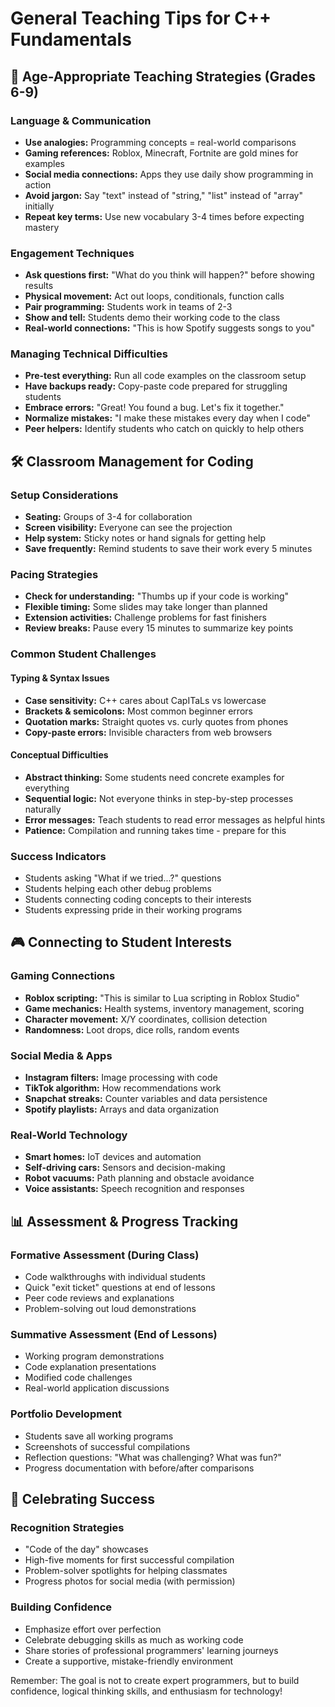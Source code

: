 # General Teaching Tips for C++ Fundamentals

## 🎯 Age-Appropriate Teaching Strategies (Grades 6-9)

### Language & Communication

- **Use analogies:** Programming concepts = real-world comparisons
- **Gaming references:** Roblox, Minecraft, Fortnite are gold mines for examples
- **Social media connections:** Apps they use daily show programming in action
- **Avoid jargon:** Say "text" instead of "string," "list" instead of "array" initially
- **Repeat key terms:** Use new vocabulary 3-4 times before expecting mastery

### Engagement Techniques

- **Ask questions first:** "What do you think will happen?" before showing results
- **Physical movement:** Act out loops, conditionals, function calls
- **Pair programming:** Students work in teams of 2-3
- **Show and tell:** Students demo their working code to the class
- **Real-world connections:** "This is how Spotify suggests songs to you"

### Managing Technical Difficulties

- **Pre-test everything:** Run all code examples on the classroom setup
- **Have backups ready:** Copy-paste code prepared for struggling students
- **Embrace errors:** "Great! You found a bug. Let's fix it together."
- **Normalize mistakes:** "I make these mistakes every day when I code"
- **Peer helpers:** Identify students who catch on quickly to help others

## 🛠️ Classroom Management for Coding

### Setup Considerations

- **Seating:** Groups of 3-4 for collaboration
- **Screen visibility:** Everyone can see the projection
- **Help system:** Sticky notes or hand signals for getting help
- **Save frequently:** Remind students to save their work every 5 minutes

### Pacing Strategies

- **Check for understanding:** "Thumbs up if your code is working"
- **Flexible timing:** Some slides may take longer than planned
- **Extension activities:** Challenge problems for fast finishers
- **Review breaks:** Pause every 15 minutes to summarize key points

### Common Student Challenges

#### Typing & Syntax Issues

- **Case sensitivity:** C++ cares about CapITaLs vs lowercase
- **Brackets & semicolons:** Most common beginner errors
- **Quotation marks:** Straight quotes vs. curly quotes from phones
- **Copy-paste errors:** Invisible characters from web browsers

#### Conceptual Difficulties

- **Abstract thinking:** Some students need concrete examples for everything
- **Sequential logic:** Not everyone thinks in step-by-step processes naturally
- **Error messages:** Teach students to read error messages as helpful hints
- **Patience:** Compilation and running takes time - prepare for this

### Success Indicators

- Students asking "What if we tried...?" questions
- Students helping each other debug problems
- Students connecting coding concepts to their interests
- Students expressing pride in their working programs

## 🎮 Connecting to Student Interests

### Gaming Connections

- **Roblox scripting:** "This is similar to Lua scripting in Roblox Studio"
- **Game mechanics:** Health systems, inventory management, scoring
- **Character movement:** X/Y coordinates, collision detection
- **Randomness:** Loot drops, dice rolls, random events

### Social Media & Apps

- **Instagram filters:** Image processing with code
- **TikTok algorithm:** How recommendations work
- **Snapchat streaks:** Counter variables and data persistence
- **Spotify playlists:** Arrays and data organization

### Real-World Technology

- **Smart homes:** IoT devices and automation
- **Self-driving cars:** Sensors and decision-making
- **Robot vacuums:** Path planning and obstacle avoidance
- **Voice assistants:** Speech recognition and responses

## 📊 Assessment & Progress Tracking

### Formative Assessment (During Class)

- Code walkthroughs with individual students
- Quick "exit ticket" questions at end of lessons
- Peer code reviews and explanations
- Problem-solving out loud demonstrations

### Summative Assessment (End of Lessons)

- Working program demonstrations
- Code explanation presentations
- Modified code challenges
- Real-world application discussions

### Portfolio Development

- Students save all working programs
- Screenshots of successful compilations
- Reflection questions: "What was challenging? What was fun?"
- Progress documentation with before/after comparisons

## 🎉 Celebrating Success

### Recognition Strategies

- "Code of the day" showcases
- High-five moments for first successful compilation
- Problem-solver spotlights for helping classmates
- Progress photos for social media (with permission)

### Building Confidence

- Emphasize effort over perfection
- Celebrate debugging skills as much as working code
- Share stories of professional programmers' learning journeys
- Create a supportive, mistake-friendly environment

Remember: The goal is not to create expert programmers, but to build confidence, logical thinking skills, and enthusiasm for technology!
